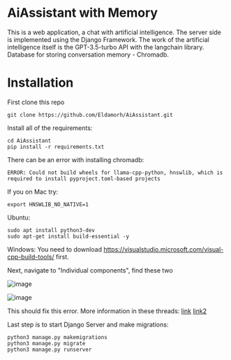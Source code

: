 # AiAssistant with Memory 
This is a web application, a chat with artificial intelligence. 
The server side is implemented using the Django Framework. The work of the artificial intelligence itself is the GPT-3.5-turbo API with the langchain library. 
Database for storing conversation memory - Chromadb.

# Installation
First clone this repo

`git clone https://github.com/Eldamorh/AiAssistant.git`

Install all of the requirements:

```
cd AiAssistant
pip install -r requirements.txt
```

There can be an error with installing chromadb:

`ERROR: Could not build wheels for llama-cpp-python, hnswlib, which is required to install pyproject.toml-based projects`

If you on Mac try:

`export HNSWLIB_NO_NATIVE=1`

Ubuntu:

```
sudo apt install python3-dev
sudo apt-get install build-essential -y
```

Windows:
You need to download https://visualstudio.microsoft.com/visual-cpp-build-tools/ first.

Next, navigate to "Individual components", find these two

![image](https://github.com/Eldamorh/AiAssistant/assets/75213027/cf70376c-dd5c-4f3e-85bb-c159049bf0d3)

![image](https://github.com/Eldamorh/AiAssistant/assets/75213027/648bf455-fb9f-43c1-9c07-cffa893de277)

This should fix this error. More information in these threads:
[link](https://stackoverflow.com/questions/73969269/error-could-not-build-wheels-for-hnswlib-which-is-required-to-install-pyprojec)
[link2](https://github.com/yoheinakajima/babyagi/issues/244)


Last step is to start Django Server and make migrations:
```
python3 manage.py makemigrations
python3 manage.py migrate
python3 manage.py runserver
```



